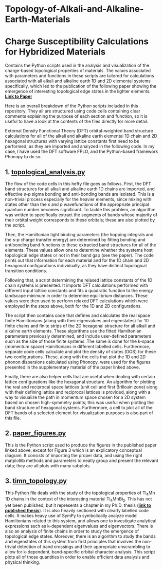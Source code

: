 # Topology-of-Alkali-and-Alkaline-Earth-Materials


# Charge Susceptibility Calculations for Hybridized Materials

Contains the Python scripts used in the analysis and visualization of the charge-based topological properties of materials. The values associated with parameters and functions in these scripts are tailored for calculations associated with all alkali and alkaline earth 1D and 2D elemental systems specifically, which led to the publication of the following paper showing the emergence of interesting topological edge states in the lighter elements.   
**[Link to Paper](https://iopscience.iop.org/article/10.1088/1361-648X/ad6f64)**

Here is an overall breakdown of the Python scripts included in this repository. They all are structured using code cells containing clear comments explaining the purpose of each section and function, so it is useful to have a look at the contents of the files directly for more detail.

External Density Functional Theory (DFT) orbital-weighted band structure calculations for all of the alkali and alkaline earth elemental 1D chain and 2D hexagonal structures with varying lattice constants first need to be performed, as they are imported and analyzed in the following code. In my case, I have used the DFT software FPLO, and the Python-based framework Phonopy to do so.


## 1. [topological_analysis.py](topological_analysis.py)

The flow of the code cells in this hefty file goes as follows. First, the DFT band structures for all alkali and alkaline earth 1D chains are imported, and effective *s*-*p* sigma bonding and anti-bonding bands are isolated. This is a non-trivial process especially for the heavier elements, since mixing with states other than the *s* and *p* wavefunctions of the appropriate principal quantum number becomes significant. To tackle this problem, an algorithm was written to specifically extract the segments of bands whose majority of their orbital weight corresponds to these orbitals; these are also plotted by the script. 

Then, the Hamiltonian tight binding parameters (the hopping integrals and the *s*-*p* charge transfer energy) are determined by fitting bonding and antibonding band functions to these extracted band structures for all of the elements. These values allow one to determine whether the systems host topological edge states or not in their band gap (see the paper). The code prints out that information for each material and for the 1D chain and 2D hexagonal configurations individually, as they have distinct topological transition conditions.

Following that, a script determining the relaxed lattice constants of the 1D chain systems is presented. It imports DFT calculations performed with different input lattice constants and fits a quadratic function to the energy landscape minimum in order to determine equilibrium distances. These values were then used to perform relaxed DFT calculations which were employed in the steps above, both for the 1D and 2D configurations.

The script then contains code that defines and calculates the real space finite Hamiltonians (along with their eigenvalues and eigenstates) for 1D finite chains and finite strips of the 2D hexagonal structure for all alkali and alkaline earth elements. These algorithms use the fitted Hamiltonian parameters previously determined, and include user-defined parameters such as the size of those finite systems. The same is done for the k-space (momentum space) Hamiltonians in different labelled cells. Furthermore, separate code cells calculate and plot the density of states (DOS) for these two configurations. These, along with the cells that plot the 1D and 2D phonon dispersions calculated using Phonopy, were used for the figures presented in the supplementary material of the paper linked above.

Finally, there are also helper cells that are useful when dealing with certain lattice configurations like the hexagonal structure. An algorithm for plotting the real and reciprocal space lattices (unit cell and first Brillouin zone) along with their defining lattice and reciprocal lattices is provided, along with a way to visualize the path in momentum space chosen for a 2D system based on chosen high-symmetry points; this was useful when plotting the band structure of hexagonal systems. Furthermore, a cell to plot all of the DFT bands of a selected element for visualization purposes is also part of this file.





## 2. [paper_figures.py](paper_figures.py)

This is the Python script used to produce the figures in the published paper linked above, except for Figure 3 which is an explicatory conceptual diagram. It consists of importing the proper data, and using the right matplotlib methods and parameters to neatly group and present the relevant data; they are all plots with many subplots.



## 3. [timn_topology.py](timn_topology.py)

This Python file deals with the study of the topological properties of Ti<sub>4</sub>Mn 1D chains in the context of the interesting material Ti<sub>4</sub>MnBi<sub>2</sub>. This has not yet been published, but it represents a chapter in my Ph.D. thesis (**[link to published thesis](https://open.library.ubc.ca/soa/cIRcle/collections/ubctheses/24/items/1.0447447)**). It is also heavily sectioned with clearly labelled code cells. It makes heavy use of SymPy to symbolically analyze model Hamiltonians related to this system, and allows one to investigate analytical expressions such as k-dependent eigenvalues and eigenvectors. There is also an analysis of finite chains in order to study the emergence of topological edge states. Moreover, there is an algorithm to study the bands and eigenstates of this system from first principles that involves the non-trivial detection of band crossings and their appropriate unscrambling to allow for k-dependent, band-specific orbital character analysis. This script plots all of those quantities in order to enable efficient data analysis and physical thinking.








